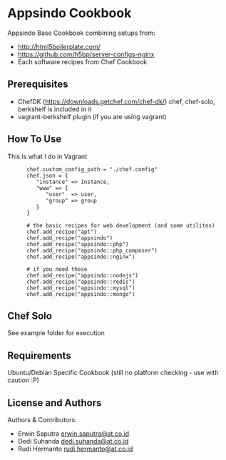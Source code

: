 Appsindo Cookbook
=================
Appsindo Base Cookbook combining setups from:

- http://html5boilerplate.com/
- https://github.com/h5bp/server-configs-nginx
- Each software recipes from Chef Cookbook

Prerequisites
-------------
- ChefDK (https://downloads.getchef.com/chef-dk/) chef, chef-solo, berkshelf is included in it
- vagrant-berkshelf plugin (if you are using vagrant)

How To Use
----------
This is what I do in Vagrant

```
      chef.custom_config_path = "./chef.config"
      chef.json = {
         "instance" => instance,
         "www" => {
            "user"  => user,
            "group" => group
         }
      }

      # the basic recipes for web development (and some utilites)
      chef.add_recipe("apt")
      chef.add_recipe("appsindo")
      chef.add_recipe("appsindo::php")
      chef.add_recipe("appsindo::php_composer")
      chef.add_recipe("appsindo::nginx")

      # if you need these
      chef.add_recipe("appsindo::nodejs")
      chef.add_recipe("appsindo::redis")
      chef.add_recipe("appsindo::mysql")
      chef.add_recipe("appsindo::mongo")
```

Chef Solo
------------
See example folder for execution


Requirements
------------
Ubuntu/Debian Specific Cookbook (still no platform checking - use with caution :P)

License and Authors
-------------------
Authors & Contributors:
- Erwin Saputra <erwin.saputra@at.co.id>
- Dedi Suhanda <dedi.suhanda@at.co.id>
- Rudi Hermanto <rudi.hermanto@at.co.id>
